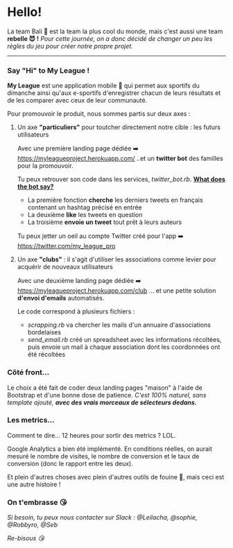 # Hello!

La team Bali 🌴 est la team la plus cool du monde, mais c'est aussi une team **rebelle 😈 !** 
*Pour cette journée, on a donc décidé de changer un peu les règles du jeu pour créer notre propre projet.*

___

### Say "Hi" to **My League** !

**My League** est une application mobile 📱 qui permet aux sportifs du dimanche ainsi qu'aux e-sportifs d'enregistrer chacun de leurs résultats et de les comparer avec ceux de leur communauté.

Pour promouvoir le produit, nous sommes partis sur deux axes :

1. Un axe **"particuliers"** pour toutcher directement notre cible : les futurs utilisateurs

    Avec une première landing page dédiée ➡️ https://myleagueproject.herokuapp.com/
    ..et un **twitter bot** des familles pour la promouvoir.
    
    Tu peux retrouver son code dans les services, *twitter_bot.rb*.
    [**What does the bot say?**](https://youtu.be/jofNR_WkoCE)
    
    + La première fonction **cherche** les derniers tweets en français contenant un hashtag précisé en entrée
    + La deuxième **like** les tweets en question
    + La troisième **envoie un tweet** tout prêt à leurs auteurs
    
    Tu peux jetter un oeil au compte Twitter créé pour l'app ➡️ https://twitter.com/my_league_pro
    
2. Un axe **"clubs"** : il s'agit d'utiliser les associations comme levier pour acquérir de nouveaux utilisateurs

    Avec une deuxième landing page dédiée ➡️ https://myleagueproject.herokuapp.com/club
    ... et une petite solution **d'envoi d'emails** automatisés.
    
    Le code correspond à plusieurs fichiers : 
    
    + *scrapping.rb* va chercher les mails d'un annuaire d'associations bordelaises
    + *send_email.rb* créé un spreadsheet avec les informations récoltées, puis envoie un mail à chaque association dont les coordonnées ont été récoltées
    
### Côté front...

Le choix a été fait de coder deux landing pages "maison" à l'aide de Bootstrap et d'une bonne dose de patience. _C'est 100% naturel, sans template ajouté, **avec des vrais morceaux de sélecteurs dedans.**_

### Les metrics...

Comment te dire... 12 heures pour sortir des metrics ? LOL.

Google Analytics a bien été implémenté.
En conditions réelles, on aurait mesuré le nombre de visites, le nombre de conversion et le taux de conversion (donc le rapport entre les deux).

Et plein d'autres choses avec plein d'autres outils de fouine 🐒, mais ceci est une autre histoire !

### On t'embrasse 😘

_Si besoin, tu peux nous contacter sur Slack :_
_@Leilacha, @sophie, @Robbyro, @Seb_

_Re-bisous 😘_
